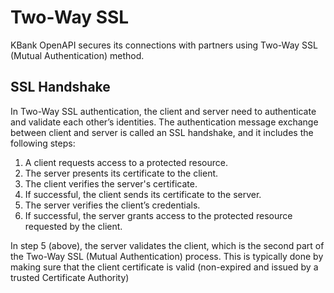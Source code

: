 # Two-Way SSL

KBank OpenAPI secures its connections with partners using Two-Way SSL (Mutual Authentication) method.

## SSL Handshake
In Two-Way SSL authentication, the client and server need to authenticate and validate each other’s identities. The authentication message exchange between client and server is called an SSL handshake, and it includes the following steps:

1. A client requests access to a protected resource.
2. The server presents its certificate to the client.
3. The client verifies the server's certificate.
4. If successful, the client sends its certificate to the server.
5. The server verifies the client’s credentials.
6. If successful, the server grants access to the protected resource requested by the client.

In step 5 (above), the server validates the client, which is the second part of the Two-Way SSL (Mutual Authentication) process. This is typically done by making sure that the client certificate is valid (non-expired and issued by a trusted Certificate Authority)